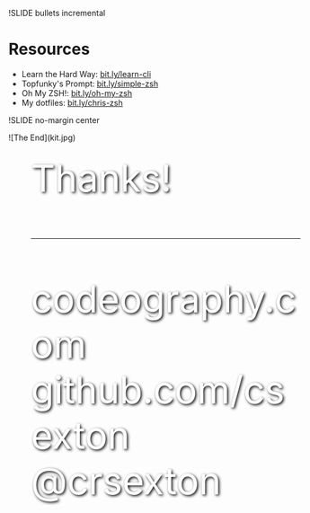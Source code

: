 !SLIDE bullets incremental
# Resources
*  Learn the Hard Way: [bit.ly/learn-cli](http://bit.ly/learn-cli)
*  Topfunky's Prompt: [bit.ly/simple-zsh](http://bit.ly/simple-zsh)
*  Oh My ZSH!: [bit.ly/oh-my-zsh](http://bit.ly/oh-my-zsh)
*  My dotfiles: [bit.ly/chris-zsh](http://bit.ly/chris-zsh)

!SLIDE no-margin center
<div style="text-shadow: 2px 2px 5px black; filter: dropshadow(color=#ff00ff, offx=2, offy=2); position: absolute; color: white; text-align:left; float: left; width: 50%; font-size: 50pt; padding:40px">
  Thanks!
  <hr />
  codeography.com
  github.com/csexton
  @crsexton
</div>
![The End](kit.jpg)

